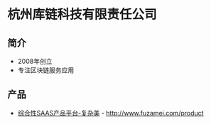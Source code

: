 # 杭州库链科技有限责任公司

## 简介

- 2008年创立
- 专注区块链服务应用

## 产品

- [综合性SAAS产品平台-复杂美](../../应用场景/行业-金融/综合金融服务-复杂美.md) - <http://www.fuzamei.com/product>
